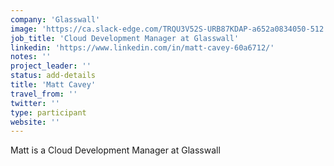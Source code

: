 ```yaml
---
company: 'Glasswall'
image: 'https://ca.slack-edge.com/TRQU3V52S-URB87KDAP-a652a0834050-512'
job_title: 'Cloud Development Manager at Glasswall'
linkedin: 'https://www.linkedin.com/in/matt-cavey-60a6712/'
notes: ''
project_leader: ''
status: add-details
title: 'Matt Cavey'
travel_from: ''
twitter: ''
type: participant
website: ''
---
```

Matt is a Cloud Development Manager at Glasswall
